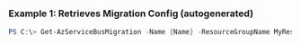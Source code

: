 
### Example 1: Retrieves Migration Config (autogenerated)
```powershell
PS C:\> Get-AzServiceBusMigration -Name {Name} -ResourceGroupName MyResourceGroup


